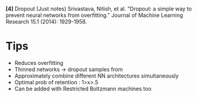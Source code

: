 **[4]** Dropout (Just notes)
Srivastava, Nitish, et al. "Dropout: a simple way to prevent neural networks from overfitting." Journal of Machine Learning Research 15.1 (2014): 1929-1958.

# Tips
- Reduces overfitting
- Thinned networks -> dropout samples from
- Approximately combine different NN architectures simultaneously
- Optimal prob of retention : 1>x>.5
- Can be added with Restricted Boltzmann machines too
